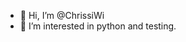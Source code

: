 - 👋 Hi, I’m @ChrissiWi
- 👀 I’m interested in python and testing.


<!---
ChrissiWi/ChrissiWi is a ✨ special ✨ repository because its `README.md` (this file) appears on your GitHub profile.
You can click the Preview link to take a look at your changes.
--->
